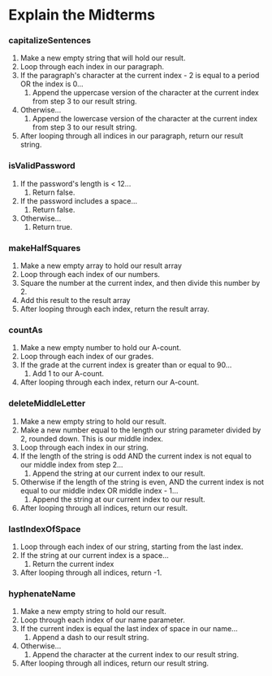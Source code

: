 # Explain the Midterms

### capitalizeSentences

1. Make a new empty string that will hold our result.
2. Loop through each index in our paragraph.
3. If the paragraph's character at the current index - 2 is equal to a period OR the index is 0...
   1. Append the uppercase version of the character at the current index from step 3 to our result string.
4. Otherwise... 
   1. Append the lowercase version of the character at the current index from step 3 to our result string.
5. After looping through all indices in our paragraph, return our result string.

### isValidPassword

1. If the password's length is < 12...
   1. Return false.
2. If the password includes a space...
   1. Return false.
3. Otherwise...
   1. Return true.

### makeHalfSquares

1. Make a new empty array to hold our result array
2. Loop through each index of our numbers.
3. Square the number at the current index, and then divide this number by 2.
4. Add this result to the result array
5. After looping through each index, return the result array.

### countAs

1. Make a new empty number to hold our A-count.
2. Loop through each index of our grades.
3. If the grade at the current index is greater than or equal to 90...
   1. Add 1 to our A-count.
4. After looping through each index, return our A-count.

### deleteMiddleLetter

1. Make a new empty string to hold our result.
2. Make a new number equal to the length our string parameter divided by 2, rounded down. This is our middle index.
3. Loop through each index in our string.
4. If the length of the string is odd AND the current index is not equal to our middle index from step 2...
   1. Append the string at our current index to our result.
5. Otherwise if the length of the string is even, AND the current index is not equal to our middle index OR middle index - 1...
   1. Append the string at our current index to our result.
6. After looping through all indices, return our result.

### lastIndexOfSpace
1. Loop through each index of our string, starting from the last index. 
2. If the string at our current index is a space...
   1. Return the current index
3. After looping through all indices, return -1.

### hyphenateName
1. Make a new empty string to hold our result.
2. Loop through each index of our name parameter.
3. If the current index is equal the last index of space in our name...
   1. Append a dash to our result string.
4. Otherwise...
   1. Append the character at the current index to our result string.
5. After looping through all indices, return our result string.